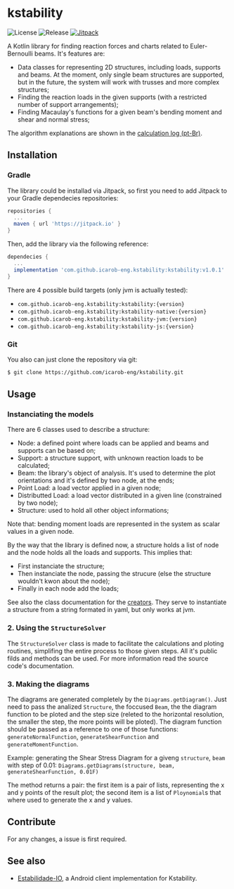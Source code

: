 # kstability
![License](https://img.shields.io/github/license/icarob-eng/kstability.svg)
![Release](https://img.shields.io/github/release/icarob-eng/kstability.svg)
[![Jitpack](https://jitpack.io/v/icarob-eng/kstability.svg)](https://jitpack.io/#icarob-eng/kstability)

A Kotlin library for finding reaction forces and charts related to Euler-Bernoulli beams. It's features are:
- Data classes for representing 2D structures, including loads, supports and beams. At the moment, only single beam structures are supported,
but in the future, the system will work with trusses and more complex structures;
- Finding the reaction loads in the given supports (with a restricted number of support arrangements);
- Finding Macaulay's functions for a given beam's bending moment and shear and normal stress;

The algorithm explanations are shown in the [calculation log (pt-Br)](https://github.com/icarob-eng/kstability/blob/main/memoria_de_calculo.md).

## Installation
### Gradle
The library could be installad via Jitpack, so first you need to add Jitpack to your Gradle dependecies repositories:
```groovy
repositories {
  ...
  maven { url 'https://jitpack.io' }
}
```
Then, add the library via the following reference:
```groovy
dependecies {
  ...
  implementation 'com.github.icarob-eng.kstability:kstability:v1.0.1'
}
```
There are 4 possible build targets (only jvm is actually tested):
- `com.github.icarob-eng.kstability:kstability:{version}`
- `com.github.icarob-eng.kstability:kstability-native:{version}`
- `com.github.icarob-eng.kstability:kstability-jvm:{version}`
- `com.github.icarob-eng.kstability:kstability-js:{version}`

### Git
You also can just clone the repository via git:
```bash
$ git clone https://github.com/icarob-eng/kstability.git
```

## Usage
### Instanciating the models

There are 6 classes used to describe a structure:
- Node: a defined point where loads can be applied and beams and supports can be based on;
- Support: a structure support, with unknown reaction loads to be calculated;
- Beam: the library's object of analysis. It's used to determine the plot orientations and it's defined by two node, at the ends;
- Point Load: a load vector applied in a given node;
- Distributted Load: a load vector distributed in a given line (constrained by two node);
- Structure: used to hold all other object informations;

Note that: bending moment loads are represented in the system as scalar values in a given node.

By the way that the library is defined now, a structure holds a list of node and the node holds all the loads and supports. This implies that:
- First instanciate the structure;
- Then instanciate the node, passing the strucure (else the structure wouldn't kwon about the node);
- Finally in each node add the loads;

See also the class documentation for the [creators](https://github.com/icarob-eng/kstability/blob/main/src/jvmMain/kotlin/com/moon/kstability/CreatorMenagers.kt). They serve to instantiate a structure from a string formated in yaml, but only works at jvm.

### 2. Using the `StructureSolver`

The `StructureSolver` class is made to facilitate the calculations and ploting routines, simplifing the entire process to those given steps.
All it's public filds and methods can be used. For more information read the source code's documentation.

### 3. Making the diagrams
The diagrams are generated completely by the `Diagrams.getDiagram()`. Just need to pass the analized `Structure`, the foccused `Beam`, the the diagram function to be ploted and the step size (releted to the horizontal resolution, the smaller the step, the more points will be ploted). The diagram function should be passed as a reference to one of those functions: `generateNormalFunction`, `generateShearFunction` and `generateMomentFunction`.

Example: generating the Shear Stress Diagram for a giveng `structure`, `beam` with step of 0.01: `Diagrams.getDiagrams(structure, beam, generateShearFunction, 0.01F)`

The method returns a pair: the first item is a pair of lists, representing the x and y points of the result plot; the second item is a list of `Ploynomial`s that where used to generate the x and y values.

## Contribute
For any changes, a issue is first required.

## See also
- [Estabilidade-IO](https://github.com/icarob-eng/Estabilidade-IO/), a Android client implementation for Kstability.
